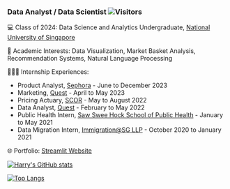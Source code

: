 ### Data Analyst / Data Scientist  ![Visitors](https://api.visitorbadge.io/api/visitors?path=github.com%2Fharrychangjr&label=stalkers&countColor=%23263759&style=plastic)

💻 Class of 2024: Data Science and Analytics Undergraduate, [National University of Singapore](https://nus.edu.sg)

📝 Academic Interests: Data Visualization, Market Basket Analysis, Recommendation Systems, Natural Language Processing

👨🏼‍💻 Internship Experiences:
- Product Analyst, [Sephora](https://www.sephora.sg/) - June to December 2023
- Marketing, [Quest](https://quest-inc.co) - April to May 2023
- Pricing Actuary, [SCOR](https://scor.com) - May to August 2022
- Data Analyst, [Quest](https://quest-inc.co) - February to May 2022
- Public Health Intern, [Saw Swee Hock School of Public Health](https://sph.nus.edu.sg/) - January to May 2021
- Data Migration Intern, [Immigration@SG LLP](https://iasg.com.sg/) - October 2020 to January 2021

🌐 Portfolio: [Streamlit Website](https://harrychangjr.streamlit.app/)

[![Harry's GitHub stats](https://github-readme-stats.vercel.app/api?username=harrychangjr)](https://github.com/anuraghazra/github-readme-stats)

[![Top Langs](https://github-readme-stats.vercel.app/api/top-langs/?username=harrychangjr)](https://github.com/anuraghazra/github-readme-stats)

<!--
**harrychangjr/harrychangjr** is a ✨ _special_ ✨ repository because its `README.md` (this file) appears on your GitHub profile.

Here are some ideas to get you started:

- 🔭 I’m currently working on ...
- 🌱 I’m currently learning ...
- 👯 I’m looking to collaborate on ...
- 🤔 I’m looking for help with ...
- 💬 Ask me about ...
- 📫 How to reach me: ...
- 😄 Pronouns: ...
- ⚡ Fun fact: ...
-->
